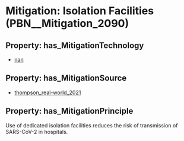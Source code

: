 # Mitigation: __Isolation Facilities__ (PBN__Mitigation_2090)

## Property: has_MitigationTechnology

* [nan](../Technology/PBN__Technology_22)

## Property: has_MitigationSource

* [thompson_real-world_2021](../Article/PBN__Article_155)

## Property: has_MitigationPrinciple

Use of dedicated isolation facilities reduces the risk of transmission of SARS-CoV-2 in hospitals.

